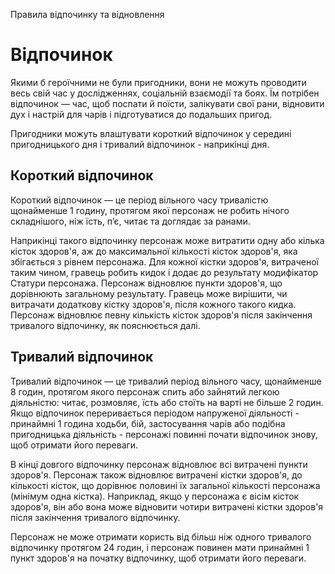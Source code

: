 Правила відпочинку та відновлення

# Відпочинок
Якими б героїчними не були пригодники, вони не можуть проводити весь свій час у дослідженнях, соціальній взаємодії та боях. Їм потрібен відпочинок — час, щоб поспати й поїсти, залікувати свої рани, відновити дух і настрій для чарів і підготуватися до подальших пригод.

Пригодники можуть влаштувати короткий відпочинок у середині пригодницького дня і тривалий відпочинок - наприкінці дня.

## Короткий відпочинок
Короткий відпочинок — це період вільного часу тривалістю щонайменше 1 годину, протягом якої персонаж не робить нічого складнішого, ніж їсть, п’є, читає та доглядає за ранами.

Наприкінці такого відпочинку персонаж може витратити одну або кілька кісток здоров'я, аж до максимальної кількості кісток здоров'я, яка збігається з рівнем персонажа. Для кожної кістки здоров'я, витраченої таким чином, гравець робить кидок і додає до результату модифікатор Статури персонажа. Персонаж відновлює пункти здоров'я, що дорівнюють загальному результату. Гравець може вирішити, чи витрачати додаткову кістку здоров'я, після кожного такого кидка. Персонаж відновлює певну кількість кісток здоров'я після закінчення тривалого відпочинку, як пояснюється далі.

## Тривалий відпочинок
Тривалий відпочинок — це тривалий період вільного часу, щонайменше 8 годин, протягом якого персонаж спить або зайнятий легкою діяльністю: читає, розмовляє, їсть або стоїть на варті не більше 2 годин. Якщо відпочинок переривається періодом напруженої діяльності - принаймні 1 година ходьби, бій, застосування чарів або подібна пригодницька діяльність - персонажі повинні почати відпочинок знову, щоб отримати його переваги.

В кінці довгого відпочинку персонаж відновлює всі витрачені пункти здоров'я. Персонаж також відновлює витрачені кістки здоров'я, до кількості кісток, що дорівнює половині їх загальної кількості персонажа (мінімум одна кістка). Наприклад, якщо у персонажа є вісім кісток здоров'я, він або вона може відновити чотири витрачені кістки здоров'я після закінчення тривалого відпочинку.

Персонаж не може отримати користь від більш ніж одного тривалого відпочинку протягом 24 годин, і персонаж повинен мати принаймні 1 пункт здоров'я на початку відпочинку, щоб отримати його переваги.